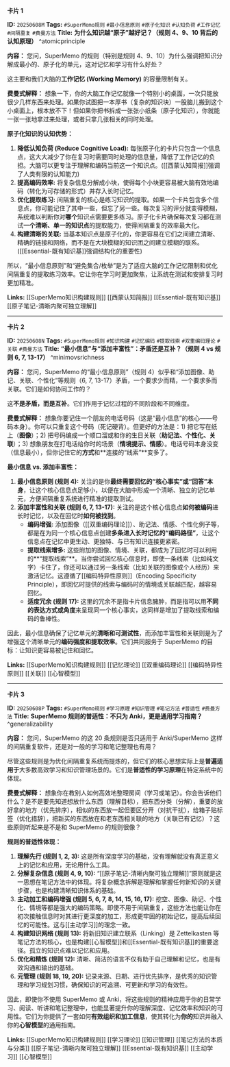 
**卡片 1**

**ID:** `20250608M`
**Tags:** `#SuperMemo规则` `#最小信息原则` `#原子化知识` `#认知负荷` `#工作记忆` `#间隔重复` `#费曼方法`
**Title:** **为什么知识越“原子”越好记？（规则 4、9、10 背后的认知原理）** ^atomicprinciple

**内容：**
您问，SuperMemo 的规则（特别是规则 4、9、10）为什么强调把知识分解成最小的、原子化的单元，这对记忆和学习有什么好处？

这主要和我们大脑的**工作记忆 (Working Memory)** 的容量限制有关。

**费曼式解释：** 想象一下，你的大脑工作记忆就像一个特别小的桌面，一次只能放很少几样东西来处理。如果你试图把一本厚书（复杂的知识块）一股脑儿搬到这个小桌面上，根本放不下！但如果你把书拆成一张张小纸条（原子化知识），你就能一张一张地拿过来处理，或者只拿几张相关的同时处理。

**原子化知识的认知优势：**

1.  **降低认知负荷 (Reduce Cognitive Load):** 每张原子化的卡片只包含一个信息点，这大大减少了你在复习时需要同时处理的信息量，降低了工作记忆的负担。大脑可以更专注于理解和编码当前这一个知识点。([[西蒙认知简报]]强调了人类有限的认知能力)
2.  **提高编码效率:** 将复杂信息分解成小块，使得每个小块更容易被大脑有效地编码（转化为可存储的形式）并存入长时记忆。
3.  **优化提取练习:** 间隔重复的核心是练习知识的提取。如果一个卡片包含多个信息点，你可能记住了其中一些，但忘了另一些。每次复习的评分就变得模糊，系统难以判断你对**哪个**知识点需要更多练习。原子化卡片确保每次复习都在测试**一个清晰、单一的知识点**的提取能力，使得间隔重复的效率最大化。
4.  **构建清晰的关联:** 当基本知识点是原子化的，你更容易在它们之间建立清晰、精确的链接和网络，而不是在大块模糊的知识团之间建立模糊的联系。([[Essential-既有知识基]]强调结构化的重要性)

所以，“最小信息原则”和“避免集合/枚举”是为了适应大脑的工作记忆限制和优化间隔重复的提取练习效率。它让你在学习时更加聚焦，让系统在测试和安排复习时更加精准。

**Links:** [[SuperMemo知识构建规则]] [[西蒙认知简报]] [[Essential-既有知识基]] [[原子笔记-清晰内聚可独立理解]] 

---

**卡片 2**

**ID:** `20250608N`
**Tags:** `#SuperMemo规则` `#知识构建` `#记忆编码` `#提取线索` `#双重编码理论` `#关联` `#费曼方法`
**Title:** **“最小信息”与“添加丰富性”：矛盾还是互补？（规则 4 vs 规则 6, 7, 13-17）** ^minimovsrichness

**内容：**
您问，SuperMemo 的“最小信息原则”（规则 4）似乎和“添加图像、助记、关联、个性化”等规则（6, 7, 13-17）矛盾，一个要求少而精，一个要求多而关联。它们是如何协同工作的？

这**不是矛盾，而是互补**。它们作用于记忆过程的不同阶段和不同维度。

**费曼式解释：** 想象你要记住一个朋友的电话号码（这是“最小信息”的核心——号码本身）。你可以只重复这个号码（死记硬背）。但更好的方法是：1) 把它写在纸上（**图像**）；2) 把号码编成一个顺口溜或和你的生日关联（**助记法、个性化、关联**）；3) 想象朋友在打电话给你时的场景（**情境提示、情感**）。电话号码本身没变（信息最小），但你记住它的**方式**和**连接的“线索”**变多了。

**最小信息 vs. 添加丰富性：**

1.  **最小信息原则 (规则 4):** 关注的是你**最终需要回忆的“核心事实”或“回答”本身**，让这个核心信息点足够小，以便在大脑中形成一个清晰、独立的记忆单元，方便间隔重复系统进行精准的提取测试。
2.  **添加丰富性和关联 (规则 6, 7, 13-17):** 关注的是这个核心信息点**如何被编码**进长时记忆，以及在回忆时**如何被找到**。
    *   **编码增强:** 添加图像（[[双重编码理论]]）、助记法、情感、个性化例子等，都是在为同一个核心信息点创建**多条进入长时记忆的“编码路径”**，让这个信息点在记忆中更生动、更独特、与已有知识连接更紧密。
    *   **提取线索增多:** 这些附加的图像、情境、关联，都成为了回忆时可以利用的**“提取线索”**。当你尝试回忆核心信息时，即使一条线索（比如纯文字）卡住了，你还可以通过另一条线索（比如关联的图像或个人经历）来激活记忆。这遵循了[[编码特异性原则]]（Encoding Specificity Principle），即回忆时提供的线索与编码时的情境或关联越匹配，越容易回忆。
    *   **适度冗余 (规则 17):** 这里的冗余不是指卡片信息臃肿，而是指可以用**不同的表达方式或角度**来呈现同一个核心事实，这同样是增加了提取线索和编码的鲁棒性。

因此，最小信息确保了记忆单元的**清晰和可测试性**，而添加丰富性和关联则是为了增强这个清晰单元的**编码强度和提取效率**。它们共同服务于 SuperMemo 的目标：让知识更容易被记住和回忆。

**Links:** [[SuperMemo知识构建规则]] [[记忆理论]] [[双重编码理论]] [[编码特异性原则]] [[关联]] [[心智模型]]

---

**卡片 3**

**ID:** `20250608P`
**Tags:** `#SuperMemo规则` `#学习原理` `#知识管理` `#笔记方法` `#普适性` `#费曼方法`
**Title:** **SuperMemo 规则的普适性：不只为 Anki，更是通用学习指南？** ^generalizability

**内容：**
您问，SuperMemo 的这 20 条规则是否只适用于 Anki/SuperMemo 这样的间隔重复软件，还是对一般的学习和笔记整理也有用？

尽管这些规则是为优化间隔重复系统而提炼的，但它们的核心思想实际上是**普遍适用于**大多数高效学习和知识管理场景的。它们是**普适性的学习原理**在特定系统中的体现。

**费曼式解释：** 想象你在教别人如何高效地整理房间（学习或笔记）。你会告诉他们什么？是不是要先知道想放什么东西（理解目标），把东西分类（分解），重要的放好拿的地方（优先排序），相似的东西放一起但要区分开（对抗干扰），给箱子贴标签（优化措辞），把新买的东西放在和老东西相关联的地方（关联已有记忆）？这些原则听起来是不是和 SuperMemo 的规则很像？

**规则的普适性体现：**

1.  **理解先行 (规则 1, 2, 3):** 这是所有深度学习的基础，没有理解就没有真正意义上的记忆和应用，无论用什么工具。
2.  **分解复杂信息 (规则 4, 9, 10):** “[[原子笔记-清晰内聚可独立理解]]”原则就是这一思想在笔记方法中的体现。将复杂概念拆解是理解和掌握任何新知识的关键步骤，也是构建清晰知识体系的基础。
3.  **主动加工和编码增强 (规则 5, 6, 7, 8, 14, 15, 16, 17):** 挖空、图像、助记、个性化、情境等都是强大的编码策略。即使不用于间隔重复，这些方法也能让你在初次接触信息时对其进行更深度的加工，形成更牢固的初始记忆，提高后续回忆的可能性。这与[[主动学习]]的理念一致。
4.  **构建知识网络 (规则 13):** 将新旧知识建立联系（Linking）是 Zettelkasten 等笔记方法的核心，也是构建[[心智模型]]和[[Essential-既有知识基]]的重要途径。孤立的知识点难以记忆和应用。
5.  **优化和精炼 (规则 12):** 清晰、简洁的语言不仅有助于自己理解和记忆，也是有效沟通和输出的基础。
6.  **元管理 (规则 18, 19, 20):** 记录来源、日期、进行优先排序，是优秀的知识管理和学习规划习惯，确保知识的可追溯、可更新和学习的有效性。

因此，即使你不使用 SuperMemo 或 Anki，将这些规则的精神应用于你的日常学习、阅读、听讲和笔记整理中，也能显著提升你的理解深度、记忆效率和知识的可用性。它们为你提供了一套如何**有效组织和加工信息**，使其转化为**你的**知识并融入你的**心智模型**的通用指南。

**Links:** [[SuperMemo知识构建规则]] [[学习理论]] [[知识管理]] [[笔记方法的本质与分类]] [[原子笔记-清晰内聚可独立理解]] [[Essential-既有知识基]] [[主动学习]] [[心智模型]]